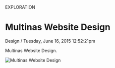 <p class="type">EXPLORATION</p>

# Multinas Website Design

<p class="meta">Design  /  Tuesday, June 16, 2015 12:52:21pm</p>

Multinas Website Design.

![Multinas Website Design](https://farooq-agent.web.app/assets/images/works/large/sVdiiT71_work_image.png)
